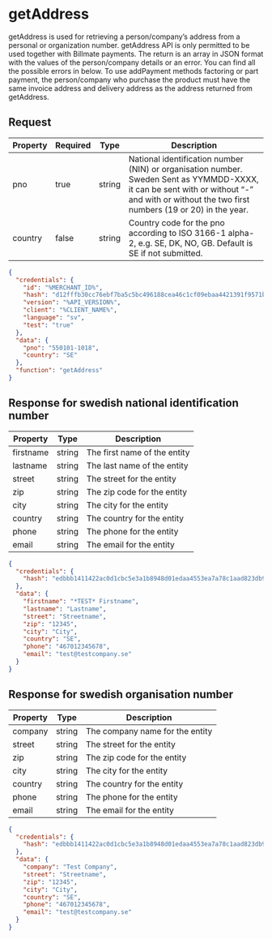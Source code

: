 # getAddress

getAddress is used for retrieving a person/company’s address from a personal or organization number. getAddress API is only permitted to be used together with Billmate payments. The return is an array in JSON format with the values of the person/company details or an error. You can find all the possible errors in below. To use addPayment methods factoring or part payment, the person/company who purchase the product must have the same invoice address and delivery address as the address returned from getAddress.

## Request

| Property | Required | Type   | Description                                                                                                                                                                                   |
|----------|----------|--------|-----------------------------------------------------------------------------------------------------------------------------------------------------------------------------------------------|
| pno      | true     | string | National identification number (NIN) or organisation number. Sweden Sent as YYMMDD-XXXX, it can be sent with or without “-” and with or without the two first numbers (19 or 20) in the year. |
| country  | false    | string | Country code for the pno according to ISO 3166-1 alpha-2, e.g. SE, DK, NO, GB. Default is SE if not submitted.                                                                                |

```json
{
  "credentials": {
    "id": "%MERCHANT_ID%",
    "hash": "d12fffb30cc76ebf7ba5c5bc496188cea46c1cf09ebaa4421391f9571bd4df6920223222e87b6bf0dcb7fa8867410851e148f84f9dec6d94b1fddf9f66dc1307",
    "version": "%API_VERSION%",
    "client": "%CLIENT_NAME%",
    "language": "sv",
    "test": "true"
  },
  "data": {
    "pno": "550101-1018",
    "country": "SE"
  },
  "function": "getAddress"
}
```

## Response for swedish national identification number
| Property  | Type   | Description                  |
|-----------|--------|------------------------------|
| firstname | string | The first name of the entity |
| lastname  | string | The last name of the entity  |
| street    | string | The street for the entity    |
| zip       | string | The zip code for the entity  |
| city      | string | The city for the entity      |
| country   | string | The country for the entity   |
| phone     | string | The phone for the entity     |
| email     | string | The email for the entity     |

```json
{
  "credentials": {
    "hash": "edbbb1411422ac0d1cbc5e3a1b8948d01edaa4553ea7a78c1aad823db9f49acbc0b6f9d02769cae8975fe5f44bba13050a5b9c2e19f0f488b9faa7df66029520"
  },
  "data": {
    "firstname": "*TEST* Firstname",
    "lastname": "Lastname",
    "street": "Streetname",
    "zip": "12345",
    "city": "City",
    "country": "SE",
    "phone": "467012345678",
    "email": "test@testcompany.se"
  }
}
```

## Response for swedish organisation number
| Property | Type   | Description                     |
|----------|--------|---------------------------------|
| company  | string | The company name for the entity |
| street   | string | The street for the entity       |
| zip      | string | The zip code for the entity     |
| city     | string | The city for the entity         |
| country  | string | The country for the entity      |
| phone    | string | The phone for the entity        |
| email    | string | The email for the entity        |

```json
{
  "credentials": {
    "hash": "edbbb1411422ac0d1cbc5e3a1b8948d01edaa4553ea7a78c1aad823db9f49acbc0b6f9d02769cae8975fe5f44bba13050a5b9c2e19f0f488b9faa7df66029520"
  },
  "data": {
    "company": "Test Company",
    "street": "Streetname",
    "zip": "12345",
    "city": "City",
    "country": "SE",
    "phone": "467012345678",
    "email": "test@testcompany.se"
  }
}
```

